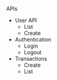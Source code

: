 APIs
- User API
    - List
    - Create
- Authentication
  - Login
  - Logout
- Transactions
  - Create
  - List